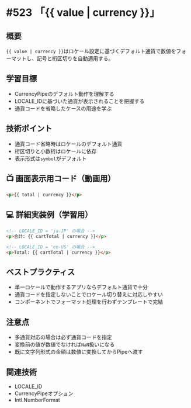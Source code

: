 # #523 「{{ value | currency }}」

## 概要
`{{ value | currency }}`はロケール設定に基づくデフォルト通貨で数値をフォーマットし、記号と桁区切りを自動適用する。

## 学習目標
- CurrencyPipeのデフォルト動作を理解する
- LOCALE_IDに基づいた通貨が表示されることを把握する
- 通貨コードを省略したケースの用途を学ぶ

## 技術ポイント
- 通貨コード省略時はロケールのデフォルト通貨
- 桁区切りと小数桁はロケールに依存
- 表示形式は`symbol`がデフォルト

## 📺 画面表示用コード（動画用）
```html
<p>{{ total | currency }}</p>
```

## 💻 詳細実装例（学習用）
```html
<!-- LOCALE_ID = 'ja-JP' の場合 -->
<p>合計: {{ cartTotal | currency }}</p>

<!-- LOCALE_ID = 'en-US' の場合 -->
<p>Total: {{ cartTotal | currency }}</p>
```

## ベストプラクティス
- 単一ロケールで動作するアプリならデフォルト通貨で十分
- 通貨コードを指定しないことでロケール切り替えに対応しやすい
- コンポーネントでフォーマット処理を行わずテンプレートで完結

## 注意点
- 多通貨対応の場合は必ず通貨コードを指定
- 変換前の値が数値でなければ`NaN`扱いになる
- 既に文字列形式の金額は数値に変換してからPipeへ渡す

## 関連技術
- LOCALE_ID
- CurrencyPipeオプション
- Intl.NumberFormat
